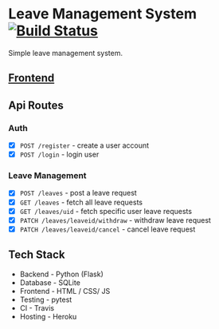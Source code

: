 # Leave Management System [![Build Status](https://travis-ci.com/wangonya/elms.svg?branch=master)](https://travis-ci.com/wangonya/elms)

Simple leave management system.

## [Frontend](https://github.com/wangonya/elms-frontend.git)

## Api Routes
### Auth
* [x] `POST /register` - create a user account
* [x] `POST /login` - login user

### Leave Management
* [x] `POST /leaves` - post a leave request
* [x] `GET /leaves` - fetch all leave requests
* [x] `GET /leaves/uid` - fetch specific user leave requests
* [x] `PATCH /leaves/leaveid/withdraw` - withdraw leave request
* [x] `PATCH /leaves/leaveid/cancel` - cancel leave request

## Tech Stack

* Backend - Python (Flask)
* Database - SQLite
* Frontend - HTML / CSS/ JS
* Testing - pytest
* CI - Travis
* Hosting - Heroku


